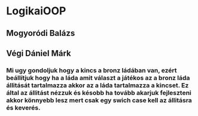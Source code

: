 # LogikaiOOP

## Mogyoródi Balázs
## Végi Dániel Márk

### Mi ugy gondoljuk hogy a kincs a bronz ládában van, ezért beállítjuk hogy ha a láda amit választ a játékos az a bronz láda állitását tartalmazza akkor az a láda tartalmazza a kincset. Ez által az állitást nézzuk és késobb ha tovább akarjuk fejleszteni akkor könnyebb lesz mert csak egy swich case kell az állitásra és keverés. 
